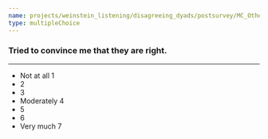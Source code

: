 ```yaml
---
name: projects/weinstein_listening/disagreeing_dyads/postsurvey/MC_Other_5.md
type: multipleChoice
---
```


### Tried to convince me that they are right.

---

- Not at all 1
- 2
- 3
- Moderately 4
- 5
- 6
- Very much 7
